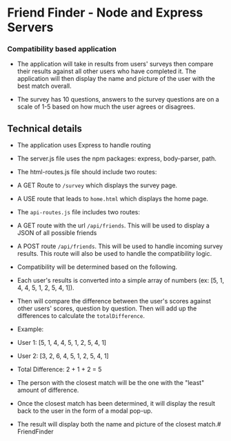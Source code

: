 # Friend Finder - Node and Express Servers

### Compatibility based application

* The application will take in results from users' surveys then compare their results against all other users who have
completed it. The application will then display the name and picture of the user with the best match overall.

* The survey has 10 questions, answers to the survey questions are on a scale of 1-5 based on how much the user agrees
or disagrees.


## Technical details
* The application uses Express to handle routing
* The server.js file uses the npm packages: express, body-parser, path.

* The html-routes.js file should include two routes:
* A GET Route to `/survey` which displays the survey page.
* A USE route that leads to `home.html` which displays the home page.

* The `api-routes.js` file includes two routes:
* A GET route with the url `/api/friends`. This will be used to display a JSON of all possible friends
* A POST route `/api/friends`. This will be used to handle incoming survey results. This route will also be used to
handle the compatibility logic.


* Compatibility will be determined based on the following.
* Each user's results is converted into a simple array of numbers (ex: [5, 1, 4, 4, 5, 1, 2, 5, 4, 1]).
* Then will compare the difference between the user's scores against other users' scores, question by question. Then
will add up the differences to calculate the `totalDifference`.
* Example:
* User 1: [5, 1, 4, 4, 5, 1, 2, 5, 4, 1]
* User 2: [3, 2, 6, 4, 5, 1, 2, 5, 4, 1]
* Total Difference: 2 + 1 + 2 = 5

* The person with the closest match will be the one with the "least" amount of difference.

* Once the closest match has been determined, it will display the result back to the user in the form of a modal pop-up.

* The result will display both the name and picture of the closest match.# FriendFinder
